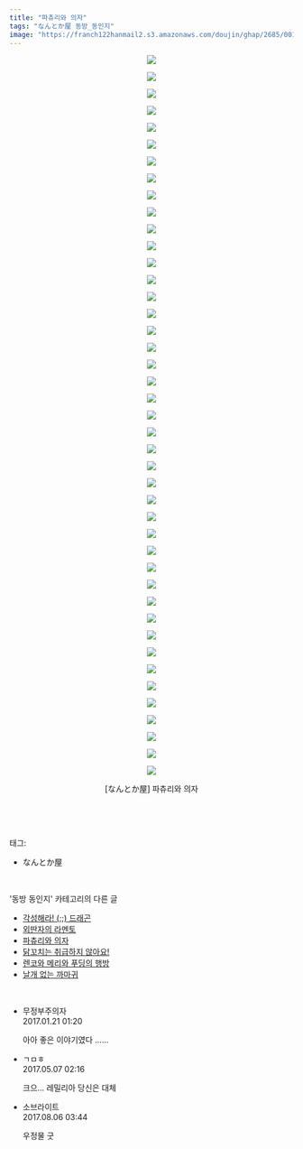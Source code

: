 ```yaml
---
title: "파츄리와 의자"
tags: "なんとか屋 동방_동인지"
image: "https://franch122hanmail2.s3.amazonaws.com/doujin/ghap/2685/001.jpg"
---
```

<div class="article">
<p style="text-align: center; clear: none; float: none;"><img src="{{ site.imgserver6 }}/ghap/2685/001.jpg"/></p>
<p style="text-align: center; clear: none; float: none;"><img src="{{ site.imgserver6 }}/ghap/2685/002.jpg"/></p>
<p style="text-align: center; clear: none; float: none;"><img src="{{ site.imgserver6 }}/ghap/2685/003.jpg"/></p>
<p style="text-align: center; clear: none; float: none;"><img src="{{ site.imgserver6 }}/ghap/2685/004.jpg"/></p>
<p style="text-align: center; clear: none; float: none;"><img src="{{ site.imgserver6 }}/ghap/2685/005.jpg"/></p>
<p style="text-align: center; clear: none; float: none;"><img src="{{ site.imgserver6 }}/ghap/2685/006.jpg"/></p>
<p style="text-align: center; clear: none; float: none;"><img src="{{ site.imgserver6 }}/ghap/2685/007.jpg"/></p>
<p style="text-align: center; clear: none; float: none;"><img src="{{ site.imgserver6 }}/ghap/2685/008.jpg"/></p>
<p style="text-align: center; clear: none; float: none;"><img src="{{ site.imgserver6 }}/ghap/2685/009.jpg"/></p>
<p style="text-align: center; clear: none; float: none;"><img src="{{ site.imgserver6 }}/ghap/2685/010.jpg"/></p>
<p style="text-align: center; clear: none; float: none;"><img src="{{ site.imgserver6 }}/ghap/2685/011.jpg"/></p>
<p style="text-align: center; clear: none; float: none;"><img src="{{ site.imgserver6 }}/ghap/2685/012.jpg"/></p>
<p style="text-align: center; clear: none; float: none;"><img src="{{ site.imgserver6 }}/ghap/2685/013.jpg"/></p>
<p style="text-align: center; clear: none; float: none;"><img src="{{ site.imgserver6 }}/ghap/2685/014.jpg"/></p>
<p style="text-align: center; clear: none; float: none;"><img src="{{ site.imgserver6 }}/ghap/2685/015.jpg"/></p>
<p style="text-align: center; clear: none; float: none;"><img src="{{ site.imgserver6 }}/ghap/2685/016.jpg"/></p>
<p style="text-align: center; clear: none; float: none;"><img src="{{ site.imgserver6 }}/ghap/2685/017.jpg"/></p>
<p style="text-align: center; clear: none; float: none;"><img src="{{ site.imgserver6 }}/ghap/2685/018.jpg"/></p>
<p style="text-align: center; clear: none; float: none;"><img src="{{ site.imgserver6 }}/ghap/2685/019.jpg"/></p>
<p style="text-align: center; clear: none; float: none;"><img src="{{ site.imgserver6 }}/ghap/2685/020.jpg"/></p>
<p style="text-align: center; clear: none; float: none;"><img src="{{ site.imgserver6 }}/ghap/2685/021.jpg"/></p>
<p style="text-align: center; clear: none; float: none;"><img src="{{ site.imgserver6 }}/ghap/2685/022.jpg"/></p>
<p style="text-align: center; clear: none; float: none;"><img src="{{ site.imgserver6 }}/ghap/2685/023.jpg"/></p>
<p style="text-align: center; clear: none; float: none;"><img src="{{ site.imgserver6 }}/ghap/2685/024.jpg"/></p>
<p style="text-align: center; clear: none; float: none;"><img src="{{ site.imgserver6 }}/ghap/2685/025.jpg"/></p>
<p style="text-align: center; clear: none; float: none;"><img src="{{ site.imgserver6 }}/ghap/2685/026.jpg"/></p>
<p style="text-align: center; clear: none; float: none;"><img src="{{ site.imgserver6 }}/ghap/2685/027.jpg"/></p>
<p style="text-align: center; clear: none; float: none;"><img src="{{ site.imgserver6 }}/ghap/2685/028.jpg"/></p>
<p style="text-align: center; clear: none; float: none;"><img src="{{ site.imgserver6 }}/ghap/2685/029.jpg"/></p>
<p style="text-align: center; clear: none; float: none;"><img src="{{ site.imgserver6 }}/ghap/2685/030.jpg"/></p>
<p style="text-align: center; clear: none; float: none;"><img src="{{ site.imgserver6 }}/ghap/2685/031.jpg"/></p>
<p style="text-align: center; clear: none; float: none;"><img src="{{ site.imgserver6 }}/ghap/2685/032.jpg"/></p>
<p style="text-align: center; clear: none; float: none;"><img src="{{ site.imgserver6 }}/ghap/2685/033.jpg"/></p>
<p style="text-align: center; clear: none; float: none;"><img src="{{ site.imgserver6 }}/ghap/2685/034.jpg"/></p>
<p style="text-align: center; clear: none; float: none;"><img src="{{ site.imgserver6 }}/ghap/2685/035.jpg"/></p>
<p style="text-align: center; clear: none; float: none;"><img src="{{ site.imgserver6 }}/ghap/2685/036.jpg"/></p>
<p style="text-align: center; clear: none; float: none;"><img src="{{ site.imgserver6 }}/ghap/2685/037.jpg"/></p>
<p style="text-align: center; clear: none; float: none;"><img src="{{ site.imgserver6 }}/ghap/2685/038.jpg"/></p>
<p style="text-align: center; clear: none; float: none;"><img src="{{ site.imgserver6 }}/ghap/2685/039.jpg"/></p>
<p style="text-align: center; clear: none; float: none;"><img src="{{ site.imgserver6 }}/ghap/2685/040.jpg"/></p>
<p style="text-align: center; clear: none; float: none;"><img src="{{ site.imgserver6 }}/ghap/2685/041.jpg"/></p>
<p style="text-align: center; clear: none; float: none;"><img src="{{ site.imgserver6 }}/ghap/2685/042.jpg"/></p>
<p style="text-align: center; clear: none; float: none;"><img src="{{ site.imgserver6 }}/ghap/2685/043.jpg"/></p>
<p style="text-align: center; clear: none; float: none;">[なんとか屋] 파츄리와 의자</p>
<p><br/></p>
</div><br/>
<div class="tagTrail">
<p>태그: </p>
<ul>
<li>なんとか屋</li>
</ul>
</div><br/>
<div class="another">
<p>'동방 동인지' 카테고리의 다른 글</p>
<ul>
<li><a href="/ghap_2687">각성해라! (;;) 드래곤</a></li>
<li><a href="/ghap_2686">외딴자의 라멘토</a></li>
<li><a href="/ghap_2685">파츄리와 의자</a></li>
<li><a href="/ghap_2684">닭꼬치는 취급하지 않아요!</a></li>
<li><a href="/ghap_2683">렌코와 메리와 푸딩의 행방</a></li>
<li><a href="/ghap_2680">날개 없는 까마귀</a></li>
</ul>
</div><br/>
<div class="cb_module cb_fluid">
<div class="cb_wrt cb_profile">
<div class="comment">
<ul>
<li class="cb_thumb_off" id="comment14896550">
<div class="cb_comment_area">
<div class="cb_info_area">
<div class="cb_section">
<span class="cb_nick_name">무정부주의자</span>
</div>
<div class="cb_section">
<span class="cb_date">2017.01.21 01:20 </span>
</div>
</div>
<div class="cb_dsc_comment">
<p class="cb_dsc">
											아아 좋은 이야기였다 ......
										</p>
</div>
</div></li>
<li class="cb_thumb_off" id="comment14982458">
<div class="cb_comment_area">
<div class="cb_info_area">
<div class="cb_section">
<span class="cb_nick_name">ㄱㅁㅎ</span>
</div>
<div class="cb_section">
<span class="cb_date">2017.05.07 02:16 </span>
</div>
</div>
<div class="cb_dsc_comment">
<p class="cb_dsc">
											크으... 레밀리아 당신은 대체
										</p>
</div>
</div></li>
<li class="cb_thumb_off" id="comment15052914">
<div class="cb_comment_area">
<div class="cb_info_area">
<div class="cb_section">
<span class="cb_nick_name">소브라이트</span>
</div>
<div class="cb_section">
<span class="cb_date">2017.08.06 03:44 </span>
</div>
</div>
<div class="cb_dsc_comment">
<p class="cb_dsc">
											우정물 굿
										</p>
</div>
</div></li>
</ul>
</div>
</div><!-- commentList close -->
</div><br/>
